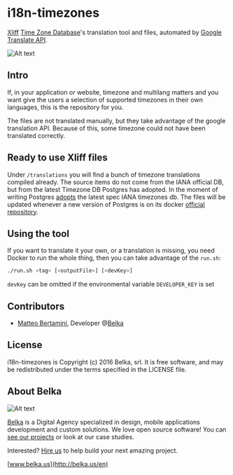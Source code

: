 # i18n-timezones

[Xliff](http://www.oasis-open.org/committees/xliff/documents/xliff-specification.htm) [Time Zone Database](https://www.iana.org/time-zones)'s translation tool and files, automated by [Google Translate API](https://cloud.google.com/translate/docs/languages).

![Alt text](https://img.shields.io/badge/license-MIT-green.svg?style=flat)


## Intro
If, in your application or website, timezone and multilang matters and you want give the users a selection
of supported timezones in their own languages, this is the repository for you.

The files are not translated manually, but they take advantage of the google translation API. Because of this, some
timezone could not have been translated correctly.


## Ready to use Xliff files
Under `/translations` you will find a bunch of timezone translations compiled already. The source items do not come from
   the IANA official DB, but from the latest Timezone DB Postgres has adopted.
   In the moment of writing Postgres [adopts](https://github.com/postgres/postgres/blob/REL9_6_STABLE/src/timezone/README) the latest spec IANA timezones db.
   The files will be updated whenever a new version of Postgres is on its docker [official repository](https://hub.docker.com/_/postgres/).

## Using the tool
If you want to translate it your own, or a translation is missing, you need Docker to run the whole thing, then you can take advantage
of the `run.sh`:

```bash
./run.sh <tag> [<outputFile>] [<devKey>]
```

`devKey` can be omitted if the environmental variable `DEVELOPER_KEY` is set

## Contributors
- [Matteo Bertamini](https://github.com/bertuz), Developer @[Belka](https://github.com/BelkaLab)

## License
i18n-timezones is Copyright (c) 2016 Belka, srl. It is free software, and may be redistributed under the terms specified in the LICENSE file.

## About Belka
![Alt text](http://s2.postimg.org/rcjk3hf5x/logo_rosso.jpg)

[Belka](http://belka.us/en) is a Digital Agency specialized in design, mobile applications development and custom solutions.
We love open source software! You can [see our projects](http://belka.us/en/portfolio/) or look at our case studies.

Interested? [Hire us](http://belka.us/en/contacts/) to help build your next amazing project.

[www.belka.us](http://belka.us/en)
